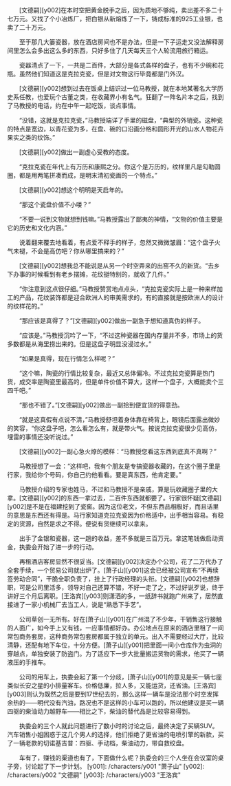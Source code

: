 　　[文德嗣][y002]在本时空把黄金脱手之后，因为质地不够纯，卖出差不多二十七万元。又找了个小冶炼厂，把白银从新熔炼了一下，铸成标准的925工业银，也卖了二十万元。

　　至于那几大篓瓷器，放在酒店房间也不是办法，但是一下子运走又没法解释房间里怎么会多出这么多的东西，只好多住了几天每天三个人轮流用旅行箱运。

　　瓷器清点了一下，一共是二百件，大部分是各式各样的盘子，也有不少碗和花瓶。虽然他们知道这是克拉克瓷，但是对文物这行毕竟都是门外汉。

　　[文德嗣][y002]想到过去在饭桌上结识过一位马教授，就在本地某著名大学历史系任教，也爱玩个古董之类，在收藏界小有名气。狂翻了一阵名片本之后，找到了马教授的电话，约在中午一起吃饭，谈点事情。

　　“没错，这就是克拉克瓷，”马教授端详了手里的磁盘，“典型的外销瓷。这种瓷的特点是宽边，以青花瓷为多，在盘、碗的口沿画分格和圆形开光的山水人物花卉果实之类的纹饰。”

　　[文德嗣][y002]做出一副虚心受教的态度。

　　“克拉克瓷在年代上有万历和康熙之分。你这个是万历的，纹样里凡是勾勒圆圈，都是用两笔拼凑而成，是明末清初瓷画的一个特点。”

　　[文德嗣][y002]想这个明明是天启年的。

　　“那这个瓷盘价值不小喽？”

　　“不要一说到文物就想到钱嘛。”马教授露出了鄙夷的神情，“文物的价值主要是它的历史和文化内涵。”

　　说着翻来覆去地看着，有点爱不释手的样子，忽然又微微皱眉：“这个盘子火气未褪，不会是高仿吧？你从哪里搞来的？”

　　[文德嗣][y002]想我总不能说是从另一个时空弄来的出窑不久的新货。“去乡下办事的时候看到有老乡摆摊，花纹挺特别的，就收了几件。”

　　“你注意到这点很仔细。”马教授赞赏地点点头，“克拉克瓷实际上是一种来样加工的产品，花纹装饰都是迎合欧洲人的审美需求的，有的直接就是按欧洲人的设计的纹样花的。”

　　“那应该是真得了？”[文德嗣][y002]做出一副急于想知道真伪的样子。

　　“应该是。”马教授沉吟了一下，“不过这种瓷器在国内存量并不多，市场上的货多数都是从海里捞出来的。但是这盘子明显没浸过水。”

　　“如果是真得，现在行情怎么样呢？”

　　“这个嘛，陶瓷的行情比较复杂，最近又总体偏冷。不过克拉克瓷算是热门货，成交率是陶瓷里最高的，但是单件价值不算大，这样一个盘子，大概能卖个三四千吧。”

　　“那也不错了。”[文德嗣][y002]做出一副拾到便宜货的得意劲。

　　“就是这真假有点说不清，”马教授舒坦着身体靠在椅背上，眼镜后面露出微妙的笑容，“你这盘子吧，怎么看怎么有，就是带火气。按说克拉克瓷很少见高仿，埋雷的事情还没听说过。”

　　[文德嗣][y002]一副心急火燎的模样：“马教授您看这东西到底真不真啊？”

　　马教授想了一会：“这样吧，我有个朋友是专搞瓷器收藏的，在这个圈子里是行家，我给你个号码，你自己约他看看。要是真东西，他肯定要。”

　　马教授介绍的专家也姓马，不过和马教授不是亲戚，算是玩收藏圈子里的大拿。[文德嗣][y002]的东西一拿过去，二百件东西就都要了。行家很怀疑[文德嗣][y002]是不是在福建挖到了瓷窖。因为这位老文，不但东西品相极好，而且话里的意思是东西还有得是。马行家知道克拉克瓷因为价格适中，出手相当容易。有稳定的货源，自然是求之不得。便说有货继续可以拿来。

　　出手了金银和瓷器，这一趟的收益，差不多就是三百万元。拿这笔钱做启动资金，执委会开始了进一步的行动。

　　再租酒店客房显然不很妥当。[文德嗣][y002]决定办个公司，花了二万代办了全套手续，一个贸易公司就出炉了。[萧子山][y001]这会已经被公司宣布“不再续签劳动合同”，干脆全职负责了，挂上了行政经理的头衔。[文德嗣][y002]也想辞职，可是公司里活多，领导对自己还算不错，不好一走了之，不过好说歹说，终于讲好三个月后离职。[王洛宾][y003]则潇洒的多，一纸辞书就跑广州来了，居然直接进了一家小机械厂去当工人，说是“熟悉下手艺”。

　　公司草创一无所有。好在[萧子山][y001]在广州混了不少年，干销售这行接触的人面广，如今手上又有钱，一应事情都好办。办公地点在原来的酒店里租了一间常包商务套房，这种商务常包套房都属于独立的单元。出入不需要经过大厅，比较清静，还配有地下车位，十分方便。[萧子山][y001]把里面一间小仓库作为虫洞的穿越点，单独安装了防盗门。为了适应下一步大批量搬运货物的需求，他买了一辆液压的手推车。

　　公司的用车上，执委会起了第一个分歧，[萧子山][y001]的意见是买一辆七座类似长安之星的小排量客车。价格低廉，拉人多，又能运货，还省油。[王洛宾][y003]则认为既然之后是要到17世纪去的，那么这样一辆车是没法那个时空发挥余热的——明代没有汽油，路况也不是这样的小车可以跑的，所以他建议是买一辆四驱的柴油动力越野车——相比之下，柴油的替代品是比较容易得到。

　　执委会的三个人就此问题进行了数小时的讨论之后，最终决定了买辆SUV。汽车销售小姐困惑于这几个男人的选择，他们拒绝了更省油的电喷引擎的新款，买了一辆老款的切诺基吉普：四驱、手动档，柴油动力，带自救绞盘。

　　车有了，赚钱的渠道也有了，下面做什么呢？执委会的三个人坐在会议室的桌子旁，讨论起了下一步计划。
[y001]: /characters/y001 "萧子山"
[y002]: /characters/y002 "文德嗣"
[y003]: /characters/y003 "王洛宾"
